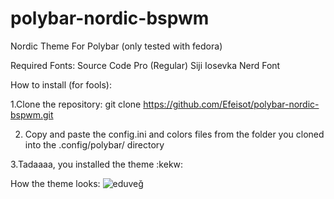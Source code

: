 # polybar-nordic-bspwm
Nordic Theme For Polybar (only tested with fedora)

Required Fonts:
Source Code Pro (Regular)
Siji
Iosevka Nerd Font

How to install (for fools):

1.Clone the repository:
git clone https://github.com/Efeisot/polybar-nordic-bspwm.git

2. Copy and paste the config.ini and colors files from the folder you cloned into the .config/polybar/ directory

3.Tadaaaa, you installed the theme :kekw:

How the theme looks:
![eduveğ](https://github.com/Efeisot/polybar-nordic-bspwm/assets/104940108/a2951ea8-8a1c-4e61-8464-8e4c1d207d34)

